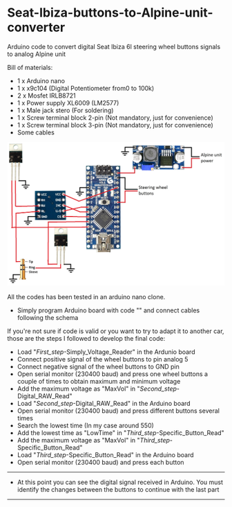 # Seat-Ibiza-buttons-to-Alpine-unit-converter
Arduino code to convert digital Seat Ibiza 6l steering wheel buttons signals to analog Alpine unit

Bill of materials:
 - 1 x Arduino nano
 - 1 x x9c104 (Digital Potentiometer from0 to 100k)
 - 2 x Mosfet IRLB8721
 - 1 x Power supply XL6009 (LM2577)
 - 1 x Male jack stero (For soldering)
 - 1 x Screw terminal block 2-pin (Not mandatory, just for convenience)
 - 1 x Screw terminal block 3-pin (Not mandatory, just for convenience)
 - Some cables

![alt text](https://raw.githubusercontent.com/TryingToHackTheWorld/Seat-Ibiza-wheel-buttons-And-maybe-others-brands-and-models-to-Alpine-unit-converter/main/schema.jpg)

All the codes has been tested in an arduino nano clone.

 - Simply program Arduino board with code "" and connect cables following the schema

If you're not sure if code is valid or you want to try to adapt it to another car, those are the steps I followed to develop the final code:
 - Load "_First_step_-Simply_Voltage_Reader" in the Ardunio board
 - Connect positive signal of the wheel buttons to pin analog 5
 - Connect negative signal of the wheel buttons to GND pin
 - Open serial monitor (230400 baud) and press one wheel buttons a couple of times to obtain maximum and minimum voltage
 - Add the maximum voltage as "MaxVol" in "_Second_step_-Digital_RAW_Read"
 - Load "_Second_step_-Digital_RAW_Read" in the Arduino board
 - Open serial monitor (230400 baud) and press different buttons several times
 - Search the lowest time (In my case around 550)
 - Add the lowest time as "LowTime" in "_Third_step_-Specific_Button_Read"
 - Add the maximum voltage as "MaxVol" in "_Third_step_-Specific_Button_Read"
 - Load "_Third_step_-Specific_Button_Read" in the Arduino board
 - Open serial monitor (230400 baud) and press each button
 *********************************************************
 - At this point you can see the digital signal received in Arduino. You must identify the changes between the buttons to continue with the last part
 *********************************************************
